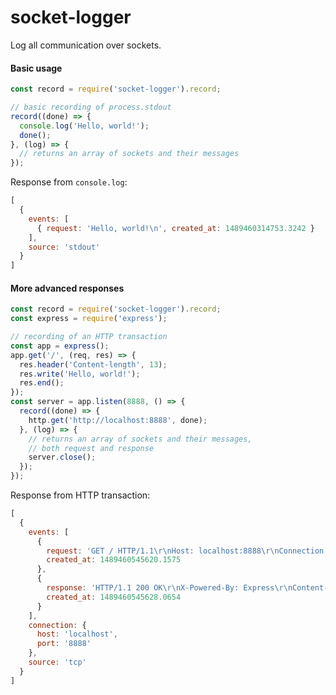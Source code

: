 # socket-logger
Log all communication over sockets.

#### Basic usage

```javascript
const record = require('socket-logger').record;

// basic recording of process.stdout
record((done) => {
  console.log('Hello, world!');
  done();
}, (log) => {
  // returns an array of sockets and their messages
});
```

Response from `console.log`:
```javascript
[
  { 
    events: [ 
      { request: 'Hello, world!\n', created_at: 1489460314753.3242 } 
    ],
    source: 'stdout'
  }
]
```


#### More advanced responses

```javascript
const record = require('socket-logger').record;
const express = require('express');

// recording of an HTTP transaction
const app = express();
app.get('/', (req, res) => {
  res.header('Content-length', 13);   
  res.write('Hello, world!');
  res.end();
});
const server = app.listen(8888, () => {
  record((done) => {
    http.get('http://localhost:8888', done);
  }, (log) => {
    // returns an array of sockets and their messages,
    // both request and response
    server.close();
  });
});
```
Response from HTTP transaction:
```javascript
[
  {
    events: [ 
      { 
        request: 'GET / HTTP/1.1\r\nHost: localhost:8888\r\nConnection: close\r\n\r\n',
        created_at: 1489460545620.1575 
      },
      { 
        response: 'HTTP/1.1 200 OK\r\nX-Powered-By: Express\r\nContent-length: 13\r\nDate: Tue, 14 Mar 2017 03:02:25 GMT\r\nConnection: close\r\n\r\nHello, world!',
        created_at: 1489460545628.0654 
      } 
    ],
    connection: { 
      host: 'localhost', 
      port: '8888'
    },
    source: 'tcp'
  }
]
```
